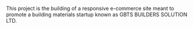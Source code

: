 This project is the building of a responsive e-commerce site meant to promote a building materials startup known as GBTS BUILDERS SOLUTION LTD.
